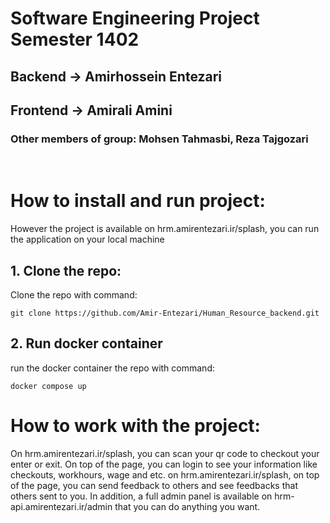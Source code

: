 # Software Engineering Project Semester 1402
## Backend -> Amirhossein Entezari
## Frontend -> Amirali Amini
### Other members of group: Mohsen Tahmasbi, Reza Tajgozari

<br>

# How to install and run project:
However the project is available on hrm.amirentezari.ir/splash, you can run the application on your local machine
## 1. Clone the repo:
Clone the repo with command:
```
git clone https://github.com/Amir-Entezari/Human_Resource_backend.git
```

## 2. Run docker container
run the docker container the repo with command:
```
docker compose up
```

# How to work with the project:
On hrm.amirentezari.ir/splash, you can scan your qr code to checkout your enter or exit. On top of the page, you can login to see your information like checkouts, workhours, wage and etc. on hrm.amirentezari.ir/splash, on top of the page, you can send feedback to others and see feedbacks that others sent to you. 
In addition, a full admin panel is available on hrm-api.amirentezari.ir/admin that you can do anything you want.